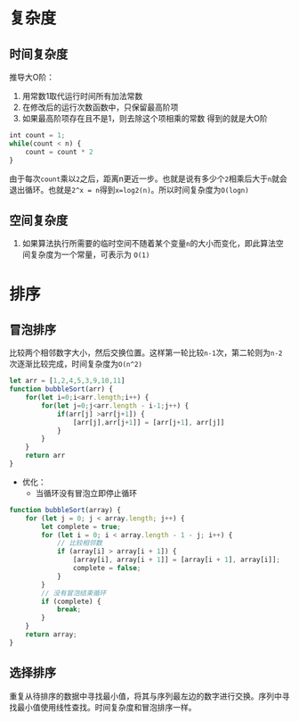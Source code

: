 # 复杂度
## 时间复杂度
推导大O阶：
1. 用常数1取代运行时间所有加法常数
2. 在修改后的运行次数函数中，只保留最高阶项
3. 如果最高阶项存在且不是1，则去除这个项相乘的常数
得到的就是大O阶

```js
int count = 1;
while(count < n) {
    count = count * 2
}
```
由于每次`count`乘以`2`之后，距离n更近一步。也就是说有多少个`2`相乘后大于`n`就会退出循环。也就是`2^x = n`得到`x=log2(n)`。所以时间复杂度为`O(logn)`

## 空间复杂度
1. 如果算法执行所需要的临时空间不随着某个变量`n`的大小而变化，即此算法空间复杂度为一个常量，可表示为 `O(1)`

# 排序
## 冒泡排序
比较两个相邻数字大小，然后交换位置。这样第一轮比较`n-1`次，第二轮则为`n-2`次逐渐比较完成，时间复杂度为`O(n^2)`
```js
let arr = [1,2,4,5,3,9,10,11]
function bubbleSort(arr) {
    for(let i=0;i<arr.length;i++) {
        for(let j=0;j<arr.length - i-1;j++) {
            if(arr[j] >arr[j+1]) {
                [arr[j],arr[j+1]] = [arr[j+1], arr[j]]
            }
        }
    }
    return arr
}
```
+ 优化：
    - 当循环没有冒泡立即停止循环
```js
function bubbleSort(array) {
    for (let j = 0; j < array.length; j++) {
        let complete = true;
        for (let i = 0; i < array.length - 1 - j; i++) {
            // 比较相邻数
            if (array[i] > array[i + 1]) {
                [array[i], array[i + 1]] = [array[i + 1], array[i]];
                complete = false;
            }
        }
        // 没有冒泡结束循环
        if (complete) {
            break;
        }
    }
    return array;
}
```

## 选择排序
重复从待排序的数据中寻找最小值，将其与序列最左边的数字进行交换。序列中寻找最小值使用线性查找。时间复杂度和冒泡排序一样。